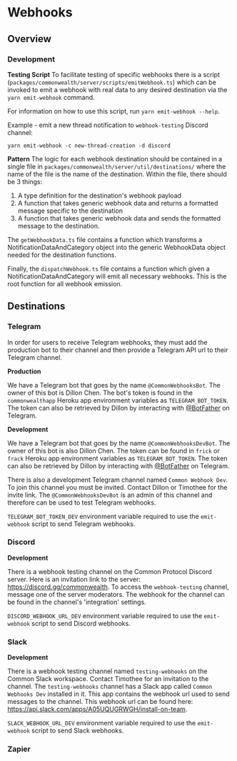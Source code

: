 # Webhooks
## Overview
### Development
**Testing Script**
To facilitate testing of specific webhooks there is a script (`packages/commonwealth/server/scripts/emitWebhook.ts`)
which can be invoked to emit a webhook with real data to any desired destination via the `yarn emit-webhook` command.

For information on how to use this script, run `yarn emit-webhook --help`.

Example - emit a new thread notification to `webhook-testing` Discord channel:
```
yarn emit-webhook -c new-thread-creation -d discord
```

**Pattern**
The logic for each webhook destination should be contained in a single file in 
`packages/commonwealth/server/util/destinations/` where the name of the file is the name of the destination.
Within the file, there should be 3 things:
1. A type definition for the destination's webhook payload
2. A function that takes generic webhook data and returns a formatted message specific to the destination
3. A function that takes generic webhook data and sends the formatted message to the destination.

The `getWebhookData.ts` file contains a function which transforms a NotificationDataAndCategory object into
the generic WebhookData object needed for the destination functions.

Finally, the `dispatchWebhook.ts` file contains a function which given a NotificationDataAndCategory will emit
all necessary webhooks. This is the root function for all webhook emission.

## Destinations
### Telegram
In order for users to receive Telegram webhooks, they must add the production bot to their channel
and then provide a Telegram API url to their Telegram channel.

**Production**

We have a Telegram bot that goes by the name `@CommonWebhooksBot`. The owner of this
bot is Dillon Chen. The bot's token is found in the `commonwealthapp` Heroku app
environment variables as `TELEGRAM_BOT_TOKEN`. The token can also be retrieved
by Dillon by interacting with [@BotFather](https://t.me/botfather) on Telegram.

**Development**

We have a Telegram bot that goes by the name `@CommonWebhooksDevBot`. The owner of this
bot is also Dillon Chen. The token can be found in `frick` or `frack` Heroku app
environment variables as `TELEGRAM_BOT_TOKEN`. The token can also be retrieved
by Dillon by interacting with [@BotFather](https://t.me/botfather) on Telegram.

There is also a development Telegram channel named `Common Webhook Dev`. To join this
channel you must be invited. Contact Dillon or Timothee for the invite link. The
`@CommonWebhooksDevBot` is an admin of this channel and therefore can be used to
test Telegram webhooks.

`TELEGRAM_BOT_TOKEN_DEV` environment variable required to use the `emit-webhook` script to send Telegram webhooks.

### Discord

**Development**

There is a webhook testing channel on the Common Protocol Discord server. Here is an
invitation link to the server: https://discord.gg/commonwealth. To access the `webhook-testing`
channel, message one of the server moderators. The webhook for the channel can be found
in the channel's 'integration' settings.

`DISCORD_WEBHOOK_URL_DEV` environment variable required to use the `emit-webhook` script to send Discord webhooks.

### Slack

**Development**

There is a webhook testing channel named `testing-webhooks` on the Common Slack workspace. Contact Timothee
for an invitation to the channel. The `testing-webhooks` channel has a Slack app called `Common Webhooks Dev`
installed in it. This app contains the webhook url used to send messages to the channel. This webhook url
can be found here: https://api.slack.com/apps/A05UQUGRWGH/install-on-team.

`SLACK_WEBHOOK_URL_DEV` environment variable required to use the `emit-webhook` script to send Slack webhooks.

### Zapier